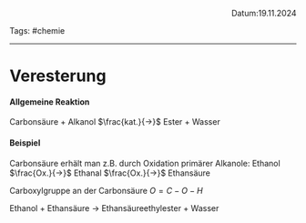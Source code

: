 <p align="right">Datum:19.11.2024</p>

Tags: #chemie 

---

# Veresterung

#### Allgemeine Reaktion
Carbonsäure + Alkanol $\frac{kat.}{→}$ Ester + Wasser

#### Beispiel
Carbonsäure erhält man z.B. durch Oxidation primärer Alkanole:
Ethanol $\frac{Ox.}{→}$ Ethanal $\frac{Ox.}{→}$ Ethansäure

Carboxylgruppe an der Carbonsäure
$O=C-O-H$


Ethanol + Ethansäure → Ethansäureethylester + Wasser